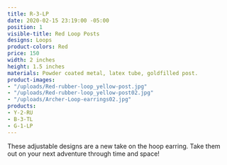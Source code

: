 ```yaml
---
title: R-3-LP
date: 2020-02-15 23:19:00 -05:00
position: 1
visible-title: Red Loop Posts
designs: Loops
product-colors: Red
price: 150
width: 2 inches
height: 1.5 inches
materials: Powder coated metal, latex tube, goldfilled post.
product-images:
- "/uploads/Red-rubber-loop_yellow-post.jpg"
- "/uploads/Red-rubber-loop_yellow-post02.jpg"
- "/uploads/Archer-Loop-earrings02.jpg"
products:
- Y-2-RU
- B-3-TL
- G-1-LP
---
```


These adjustable designs are a new take on the hoop earring. Take them out on your next adventure through time and space!